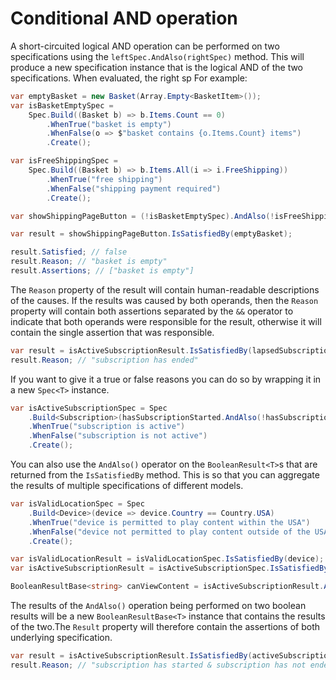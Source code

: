 ﻿# Conditional AND operation

A short-circuited logical AND operation can be performed on two specifications using the `leftSpec.AndAlso(rightSpec)` 
method. 
This will produce a new specification instance that is the logical AND of the two specifications.
When evaluated, the right sp
For example:

```csharp
var emptyBasket = new Basket(Array.Empty<BasketItem>());
var isBasketEmptySpec =
    Spec.Build((Basket b) => b.Items.Count == 0)
        .WhenTrue("basket is empty")
        .WhenFalse(o => $"basket contains {o.Items.Count} items")
        .Create();

var isFreeShippingSpec = 
    Spec.Build((Basket b) => b.Items.All(i => i.FreeShipping))
        .WhenTrue("free shipping")
        .WhenFalse("shipping payment required")
        .Create();

var showShippingPageButton = (!isBasketEmptySpec).AndAlso(!isFreeShippingSpec);

var result = showShippingPageButton.IsSatisfiedBy(emptyBasket);

result.Satisfied; // false
result.Reason; // "basket is empty"
result.Assertions; // ["basket is empty"]
```

The `Reason` property of the result will contain human-readable descriptions of the causes. If the results was
caused by both operands, then the `Reason` property will contain both assertions separated by the `&&` operator to
indicate that both operands were responsible for the result, otherwise it will contain the single assertion that was
responsible.

```csharp
var result = isActiveSubscriptionResult.IsSatisfiedBy(lapsedSubscription);
result.Reason; // "subscription has ended"
```

If you want to give it a true or false reasons you can do so by wrapping it in a new `Spec<T>` instance.

```csharp
var isActiveSubscriptionSpec = Spec
    .Build<Subscription>(hasSubscriptionStarted.AndAlso(!hasSubscriptionEnded))
    .WhenTrue("subscription is active")
    .WhenFalse("subscription is not active")
    .Create();
```

You can also use the `AndAlso()` operator on the `BooleanResult<T>`s that are returned from the `IsSatisfiedBy` 
method. This is
so that you can aggregate the results of multiple specifications of different models.

```csharp
var isValidLocationSpec = Spec
    .Build<Device>(device => device.Country == Country.USA)
    .WhenTrue("device is permitted to play content within the USA")
    .WhenFalse("device not permitted to play content outside of the USA")
    .Create();

var isValidLocationResult = isValidLocationSpec.IsSatisfiedBy(device);
var isActiveSubscriptionResult = isActiveSubscriptionSpec.IsSatisfiedBy(subscription)

BooleanResultBase<string> canViewContent = isActiveSubscriptionResult.AndAlso(isValidLocationResult);
```

The results of the `AndAlso()` operation being performed on two boolean results will be a new `BooleanResultBase<T>` 
instance that contains the results of the two.The `Result` property will therefore contain the assertions of both 
underlying specification.

```csharp
var result = isActiveSubscriptionResult.IsSatisfiedBy(activeSubscription);
result.Reason; // "subscription has started & subscription has not ended"
```